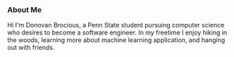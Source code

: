 ### About Me
Hi I'm Donovan Brocious, a Penn State student pursuing computer science who desires to become a software engineer. In my freetime I enjoy hiking in the woods, learning more about machine learning application, and hanging out with friends.


<!--
**donovan-creator/donovan-creator** is a ✨ _special_ ✨ repository because its `README.md` (this file) appears on your GitHub profile.

Here are some ideas to get you started:

- 🔭 I’m currently working on ...
- 🌱 I’m currently learning ...
- 👯 I’m looking to collaborate on ...
- 🤔 I’m looking for help with ...
- 💬 Ask me about ...
- 📫 How to reach me: ...
- 😄 Pronouns: ...
- ⚡ Fun fact: ...
-->
